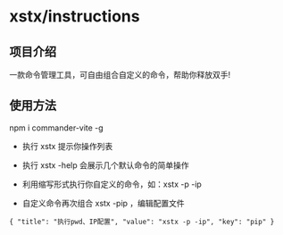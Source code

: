 # xstx/instructions

## 项目介绍

一款命令管理工具，可自由组合自定义的命令，帮助你释放双手!

## 使用方法

npm i commander-vite -g

- 执行 xstx 提示你操作列表

- 执行 xstx -help 会展示几个默认命令的简单操作

- 利用缩写形式执行你自定义的命令，如：xstx -p -ip

- 自定义命令再次组合 xstx -pip ，编辑配置文件

```javscript
{ "title": "执行pwd、IP配置", "value": "xstx -p -ip", "key": "pip" }
```
